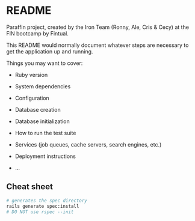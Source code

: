 # README

Paraffin project, created by the Iron Team (Ronny, Ale, Cris & Cecy) at the FIN bootcamp by Fintual.

This README would normally document whatever steps are necessary to get the
application up and running.

Things you may want to cover:

* Ruby version

* System dependencies

* Configuration

* Database creation

* Database initialization

* How to run the test suite

* Services (job queues, cache servers, search engines, etc.)

* Deployment instructions

* ...

## Cheat sheet
```bash
# generates the spec directory 
rails generate spec:install
# DO NOT use rspec --init
```

